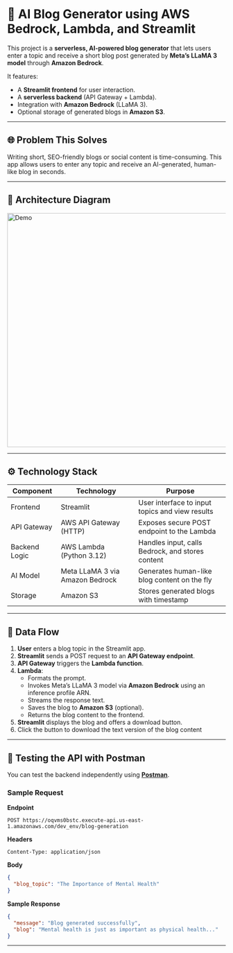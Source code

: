 # 📝 AI Blog Generator using AWS Bedrock, Lambda, and Streamlit

This project is a **serverless, AI-powered blog generator** that lets users enter a topic and receive a short blog post generated by **Meta’s LLaMA 3 model** through **Amazon Bedrock**.

It features:
- A **Streamlit frontend** for user interaction.
- A **serverless backend** (API Gateway + Lambda).
- Integration with **Amazon Bedrock** (LLaMA 3).
- Optional storage of generated blogs in **Amazon S3**.
---

## 🌐 Problem This Solves

Writing short, SEO-friendly blogs or social content is time-consuming. This app allows users to enter any topic and receive an AI-generated, human-like blog in seconds.

---
## 🧱 Architecture Diagram
<img width="960" height="540" alt="Demo" src="https://github.com/user-attachments/assets/0945efb2-533c-4988-bd34-4fa0adb544ac" />

---

## ⚙️ Technology Stack

| Component      | Technology                         | Purpose                                           |
|----------------|-------------------------------------|---------------------------------------------------|
| Frontend       | Streamlit                           | User interface to input topics and view results   |
| API Gateway    | AWS API Gateway (HTTP)              | Exposes secure POST endpoint to the Lambda        |
| Backend Logic  | AWS Lambda (Python 3.12)            | Handles input, calls Bedrock, and stores content  |
| AI Model       | Meta LLaMA 3 via Amazon Bedrock     | Generates human-like blog content on the fly      |
| Storage        | Amazon S3                           | Stores generated blogs with timestamp             |

---
## 🔁 Data Flow

1. **User** enters a blog topic in the Streamlit app.
2. **Streamlit** sends a POST request to an **API Gateway endpoint**.
3. **API Gateway** triggers the **Lambda function**.
4. **Lambda**:
   - Formats the prompt.
   - Invokes Meta’s LLaMA 3 model via **Amazon Bedrock** using an inference profile ARN.
   - Streams the response text.
   - Saves the blog to **Amazon S3** (optional).
   - Returns the blog content to the frontend.
5. **Streamlit** displays the blog and offers a download button.
6. Click the button to download the text version of the blog content
---

## 🧪 Testing the API with Postman

You can test the backend independently using [**Postman**](https://www.postman.com/).

### Sample Request

**Endpoint**  
```
POST https://oqvms0bstc.execute-api.us-east-1.amazonaws.com/dev_env/blog-generation
```

**Headers**
```
Content-Type: application/json
```

**Body**
```json
{
  "blog_topic": "The Importance of Mental Health"
}
```

**Sample Response**
```json
{
  "message": "Blog generated successfully",
  "blog": "Mental health is just as important as physical health..."
}
```

---
